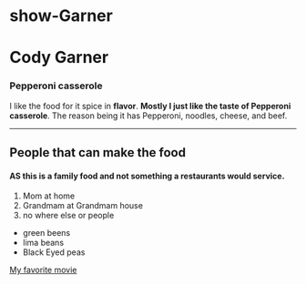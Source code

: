 # show-Garner
# Cody Garner

### Pepperoni casserole

I like the food for it spice in **flavor**. **Mostly I just like the taste of Pepperoni casserole**. The reason being it has Pepperoni, noodles, cheese, and beef.

---

## People that can make the food
#### AS this is a family food and not something a restaurants would service.
1. Mom at home
2. Grandmam at Grandmam house
3. no where else or people

* green beens
* lima beans
* Black Eyed peas

[My favorite movie](MyMovie.md)